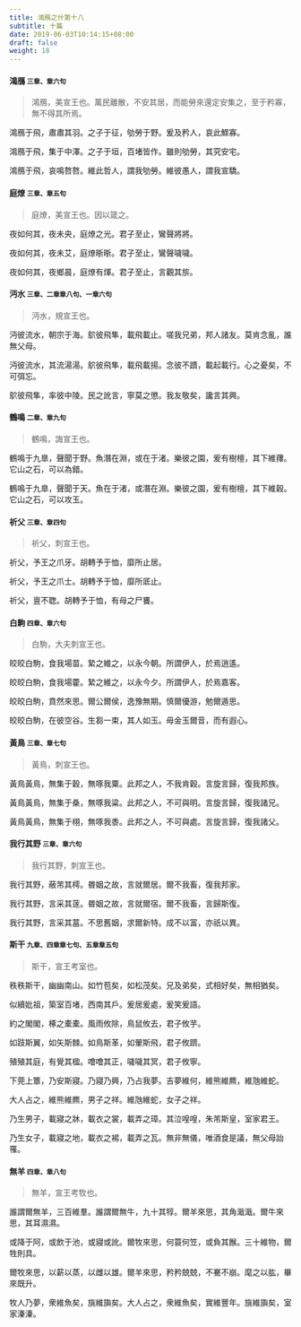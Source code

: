 ```yaml
---
title: 鴻鴈之什第十八
subtitle: 十篇
date: 2019-06-03T10:14:15+08:00
draft: false
weight: 18
---
```



<h4 id="18.1">鴻鴈 <small>三章、章六句</small></h4>

<blockquote>
  <p>鴻鴈，美宣王也。萬民離散，不安其居，而能勞來還定安集之，至于矜寡，無不得其所焉。</p>
</blockquote>

<p id="18.1.1">鴻鴈于飛，肅肅其羽。之子于征，劬勞于野。爰及矜人，哀此鰥寡。</p>
<p id="18.1.2">鴻鴈于飛，集于中澤。之子于垣，百堵皆作。雖則劬勞，其究安宅。</p>
<p id="18.1.3">鴻鴈于飛，哀鳴嗸嗸。維此哲人，謂我劬勞。維彼愚人，謂我宣驕。</p>


<h4 id="18.2">庭燎 <small>三章、章五句</small></h4>

<blockquote>
  <p>庭燎，美宣王也。因以箴之。</p>
</blockquote>

<p id="18.2.1">夜如何其，夜未央，庭燎之光。君子至止，鸞聲將將。</p>
<p id="18.2.2">夜如何其，夜未艾，庭燎晣晣。君子至止，鸞聲噦噦。</p>
<p id="18.2.3">夜如何其，夜鄉晨，庭燎有煇。君子至止，言觀其旂。</p>


<h4 id="18.3">沔水 <small>三章、二章章八句、一章六句</small></h4>

<blockquote>
  <p>沔水，規宣王也。</p>
</blockquote>

<p id="18.3.1">沔彼流水，朝宗于海。鴥彼飛隼，載飛載止。嗟我兄弟，邦人諸友。莫肯念亂，誰無父母。</p>
<p id="18.3.2">沔彼流水，其流湯湯。鴥彼飛隼，載飛載揚。念彼不蹟，載起載行。心之憂矣，不可弭忘。</p>
<p id="18.3.3">鴥彼飛隼，率彼中陵。民之訛言，寧莫之懲。我友敬矣，讒言其興。</p>


<h4 id="18.4">鶴鳴 <small>二章、章九句</small></h4>

<blockquote>
  <p>鶴鳴，誨宣王也。</p>
</blockquote>

<p id="18.4.1">鶴鳴于九臯，聲聞于野。魚潛在淵，或在于渚。樂彼之園，爰有樹檀，其下維蘀。它山之石，可以為錯。</p>
<p id="18.4.2">鶴鳴于九臯，聲聞于天。魚在于渚，或潛在淵。樂彼之園，爰有樹檀，其下維穀。它山之石，可以攻玉。</p>


<h4 id="18.5">祈父 <small>三章、章四句</small></h4>

<blockquote>
  <p>祈父，刺宣王也。</p>
</blockquote>

<p id="18.5.1">祈父，予王之爪牙。胡轉予于恤，靡所止居。</p>
<p id="18.5.2">祈父，予王之爪士。胡轉予于恤，靡所厎止。</p>
<p id="18.5.3">祈父，亶不聦。胡轉予于恤，有母之尸饔。</p>


<h4 id="18.6">白駒 <small>四章、章六句</small></h4>

<blockquote>
  <p>白駒，大夫刺宣王也。</p>
</blockquote>

<p id="18.6.1">皎皎白駒，食我場苗。縶之維之，以永今朝。所謂伊人，於焉逍遙。</p>
<p id="18.6.2">皎皎白駒，食我場藿。縶之維之，以永今夕。所謂伊人，於焉嘉客。</p>
<p id="18.6.3">皎皎白駒，賁然來思。爾公爾侯，逸豫無期。慎爾優游，勉爾遁思。</p>
<p id="18.6.4">皎皎白駒，在彼空谷。生芻一束，其人如玉。毋金玉爾音，而有遐心。</p>


<h4 id="18.7">黃鳥 <small>三章、章七句</small></h4>

<blockquote>
  <p>黃鳥，刺宣王也。</p>
</blockquote>

<p id="18.7.1">黃鳥黃鳥，無集于穀，無啄我粟。此邦之人，不我肯穀。言旋言歸，復我邦族。</p>
<p id="18.7.2">黃鳥黃鳥，無集于桑，無啄我粱。此邦之人，不可與明。言旋言歸，復我諸兄。</p>
<p id="18.7.3">黃鳥黃鳥，無集于栩，無啄我黍。此邦之人，不可與處。言旋言歸，復我諸父。</p>


<h4 id="18.8">我行其野 <small>三章、章六句</small></h4>

<blockquote>
  <p>我行其野，刺宣王也。</p>
</blockquote>

<p id="18.8.1">我行其野，蔽芾其樗。昬姻之故，言就爾居。爾不我畜，復我邦家。</p>
<p id="18.8.2">我行其野，言采其蓫。昬姻之故，言就爾宿。爾不我畜，言歸斯復。</p>
<p id="18.8.3">我行其野，言采其葍。不思舊姻，求爾新特。成不以富，亦祇以異。</p>


<h4 id="18.9">斯干 <small>九章、四章章七句、五章章五句</small></h4>

<blockquote>
  <p>斯干，宣王考室也。</p>
</blockquote>

<p id="18.9.1">秩秩斯干，幽幽南山。如竹苞矣，如松茂矣。兄及弟矣，式相好矣，無相猶矣。</p>
<p id="18.9.2">似續妣祖，築室百堵，西南其戶。爰居爰處，爰笑爰語。</p>
<p id="18.9.3">約之閣閣，椓之橐橐。風雨攸除，鳥鼠攸去，君子攸芋。</p>
<p id="18.9.4">如跂斯翼，如矢斯棘。如鳥斯革，如翬斯飛，君子攸躋。</p>
<p id="18.9.5">殖殖其庭，有覺其楹。噲噲其正，噦噦其冥，君子攸寧。</p>
<p id="18.9.6">下莞上簟，乃安斯寢。乃寢乃興，乃占我夢。吉夢維何，維熊維羆，維虺維蛇。</p>
<p id="18.9.7">大人占之，維熊維羆，男子之祥。維虺維蛇，女子之祥。</p>
<p id="18.9.8">乃生男子，載寢之牀，載衣之裳，載弄之璋。其泣喤喤，朱芾斯皇，室家君王。</p>
<p id="18.9.9">乃生女子，載寢之地，載衣之裼，載弄之瓦。無非無儀，唯酒食是議，無父母詒罹。</p>


<h4 id="18.10">無羊 <small>四章、章八句</small></h4>

<blockquote>
  <p>無羊，宣王考牧也。</p>
</blockquote>

<p id="18.10.1">誰謂爾無羊，三百維羣。誰謂爾無牛，九十其犉。爾羊來思，其角濈濈。爾牛來思，其耳濕濕。</p>
<p id="18.10.2">或降于阿，或飲于池，或寢或訛。爾牧來思，何蓑何笠，或負其餱。三十維物，爾牲則具。</p>
<p id="18.10.3">爾牧來思，以薪以蒸，以雌以雄。爾羊來思，矜矜兢兢，不騫不崩。麾之以肱，畢來既升。</p>
<p id="18.10.4">牧人乃夢，衆維魚矣，旐維旟矣。大人占之，衆維魚矣，實維豐年。旐維旟矣，室家溱溱。</p>
